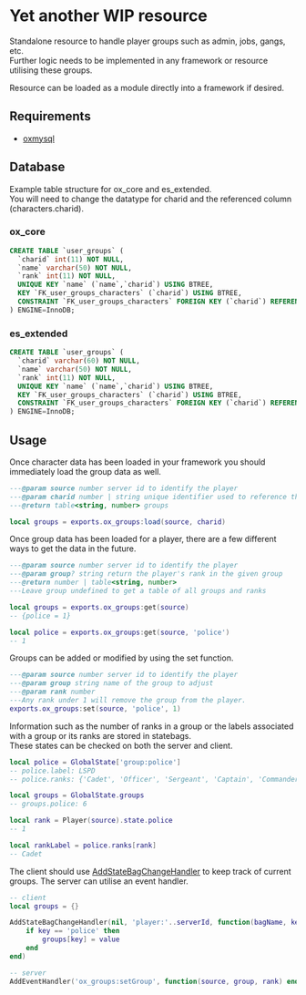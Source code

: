 # Yet another WIP resource
Standalone resource to handle player groups such as admin, jobs, gangs, etc.  
Further logic needs to be implemented in any framework or resource utilising these groups.  

Resource can be loaded as a module directly into a framework if desired.

## Requirements
- [oxmysql](https://github.com/overextended/oxmysql)


## Database
Example table structure for ox_core and es_extended.  
You will need to change the datatype for charid and the referenced column (characters.charid).

### ox_core
```sql
CREATE TABLE `user_groups` (
  `charid` int(11) NOT NULL,
  `name` varchar(50) NOT NULL,
  `rank` int(11) NOT NULL,
  UNIQUE KEY `name` (`name`,`charid`) USING BTREE,
  KEY `FK_user_groups_characters` (`charid`) USING BTREE,
  CONSTRAINT `FK_user_groups_characters` FOREIGN KEY (`charid`) REFERENCES `characters` (`charid`) ON DELETE CASCADE
) ENGINE=InnoDB;
```

### es_extended
```sql
CREATE TABLE `user_groups` (
  `charid` varchar(60) NOT NULL,
  `name` varchar(50) NOT NULL,
  `rank` int(11) NOT NULL,
  UNIQUE KEY `name` (`name`,`charid`) USING BTREE,
  KEY `FK_user_groups_characters` (`charid`) USING BTREE,
  CONSTRAINT `FK_user_groups_characters` FOREIGN KEY (`charid`) REFERENCES `users` (`identifier`) ON DELETE CASCADE
) ENGINE=InnoDB;
```


## Usage
Once character data has been loaded in your framework you should immediately load the group data as well.
```lua
---@param source number server id to identify the player
---@param charid number | string unique identifier used to reference the character in the database
---@return table<string, number> groups

local groups = exports.ox_groups:load(source, charid)
```

Once group data has been loaded for a player, there are a few different ways to get the data in the future.
```lua
---@param source number server id to identify the player
---@param group? string return the player's rank in the given group
---@return number | table<string, number>
---Leave group undefined to get a table of all groups and ranks

local groups = exports.ox_groups:get(source)
-- {police = 1}

local police = exports.ox_groups:get(source, 'police')
-- 1
```

Groups can be added or modified by using the set function.
```lua
---@param source number server id to identify the player
---@param group string name of the group to adjust
---@param rank number
---Any rank under 1 will remove the group from the player.
exports.ox_groups:set(source, 'police', 1)
```

Information such as the number of ranks in a group or the labels associated with a group or its ranks are stored in statebags.  
These states can be checked on both the server and client.
```lua
local police = GlobalState['group:police']
-- police.label: LSPD
-- police.ranks: {'Cadet', 'Officer', 'Sergeant', 'Captain', 'Commander', 'Chief'}

local groups = GlobalState.groups
-- groups.police: 6

local rank = Player(source).state.police
-- 1

local rankLabel = police.ranks[rank]
-- Cadet
```

The client should use [AddStateBagChangeHandler](AddStateBagChangeHandler) to keep track of current groups.
The server can utilise an event handler.
```lua
-- client
local groups = {}

AddStateBagChangeHandler(nil, 'player:'..serverId, function(bagName, key, value, _, _)
	if key == 'police' then
		groups[key] = value
	end
end)

-- server
AddEventHandler('ox_groups:setGroup', function(source, group, rank) end)
```
